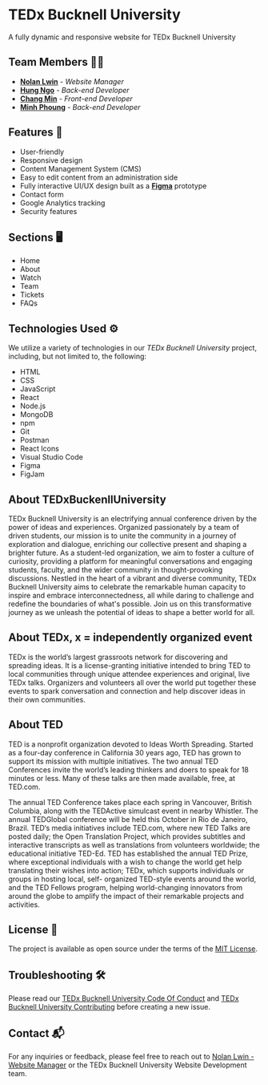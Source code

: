 # TEDx Bucknell University 

A fully dynamic and responsive website for TEDx Bucknell University

## Team Members :man_technologist:

- [**Nolan Lwin**](https://github.com/i-am-nolan25) - *Website Manager*
- [**Hung Ngo**](https://github.com/hungngo04) - *Back-end Developer*
- [**Chang Min**](https://github.com/changminbark) - *Front-end Developer*
- [**Minh Phoung**](https://github.com/ctmphuongg) - *Back-end Developer*

## Features :rocket:

- User-friendly
- Responsive design
- Content Management System (CMS)
- Easy to edit content from an administration side
- Fully interactive UI/UX design built as a [**Figma**](https://www.figma.com/file/VBhfWTjanN0XcKDvzpP2ZS/TEDxBucknellUniversity?type=design&node-id=0%3A1&mode=design&t=AZk9ovtcdixxdPp8-1) prototype
- Contact form
- Google Analytics tracking
- Security features

## Sections :desktop_computer:

- Home
- About
- Watch
- Team
- Tickets
- FAQs

## Technologies Used :gear:

We utilize a variety of technologies in our *TEDx Bucknell University* project, including, but not limited to, the following:

- HTML
- CSS
- JavaScript
- React
- Node.js
- MongoDB
- npm
- Git
- Postman
- React Icons
- Visual Studio Code
- Figma
- FigJam

## About TEDxBuckenllUniversity

TEDx Bucknell University is an electrifying annual conference driven by the power of ideas and experiences. Organized passionately by a team of driven students, our mission is to unite the community in a journey of exploration and dialogue, enriching our collective present and shaping a brighter future. As a student-led organization, we aim to foster a culture of curiosity, providing a platform for meaningful conversations and engaging students, faculty, and the wider community in thought-provoking discussions. Nestled in the heart of a vibrant and diverse community, TEDx Bucknell University aims to celebrate the remarkable human capacity to inspire and embrace interconnectedness, all while daring to challenge and redefine the boundaries of what's possible. Join us on this transformative journey as we unleash the potential of ideas to shape a better world for all.

## About TEDx, x = independently organized event

TEDx is the world’s largest grassroots network for discovering and spreading ideas. It is a license-granting initiative intended to bring TED to local communities through unique attendee experiences and original, live TEDx talks. Organizers and volunteers all over the world put together these events to spark conversation and connection and help discover ideas in their own communities.

## About TED

TED is a nonprofit organization devoted to Ideas Worth Spreading. Started as a four-day conference in California 30 years ago, TED has grown to support its mission with multiple initiatives. The two annual TED Conferences invite the world’s leading thinkers and doers to speak for 18 minutes or less. Many of these talks are then made available, free, at TED.com.

The annual TED Conference takes place each spring in Vancouver, British Columbia, along with the TEDActive simulcast event in nearby Whistler. The annual TEDGlobal conference will be held this October in Rio de Janeiro, Brazil. TED‘s media initiatives include TED.com, where new TED Talks are posted daily; the Open Translation Project, which provides subtitles and interactive transcripts as well as translations from volunteers worldwide; the educational initiative TED-Ed. TED has established the annual TED Prize, where exceptional individuals with a wish to change the world get help translating their wishes into action; TEDx, which supports individuals or groups in hosting local, self- organized TED-style events around the world, and the TED Fellows program, helping world-changing innovators from around the globe to amplify the impact of their remarkable projects and activities.

## License :page_facing_up:

The project is available as open source under the terms of the [MIT License](https://github.com/hungngo04/TEDxBucknell2023/blob/main/LICENSE). 

## Troubleshooting :hammer_and_wrench:

Please read our [TEDx Bucknell University Code Of Conduct](CODE_OF_CONDUCT.md) and [TEDx Bucknell University Contributing](CONTRIBUTING.md) before creating a new issue.

## Contact :mailbox_with_mail:

For any inquiries or feedback, please feel free to reach out to [Nolan Lwin - Website Manager](nl020@bucknell.edu) or the TEDx Bucknell University Website Development team.
